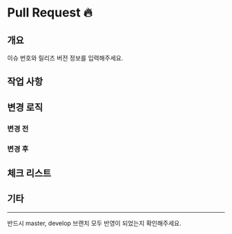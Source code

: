 # Pull Request 🔥

## 개요

이슈 번호와 릴리즈 버전 정보를 입력해주세요.

## 작업 사항

## 변경 로직

### 변경 전
### 변경 후

## 체크 리스트

## 기타

---

반드시 master, develop 브랜치 모두 반영이 되었는지 확인해주세요.